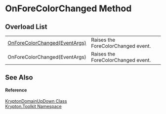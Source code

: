 # OnForeColorChanged Method


## Overload List
<table>
<tr>
<td><a href="b3efcd9e-0240-9205-242d-f85c8f25c2eb.md">OnForeColorChanged(EventArgs)</a></td>
<td>Raises the ForeColorChanged event.</td></tr>
<tr>
<td>OnForeColorChanged(EventArgs)</td>
<td>Raises the ForeColorChanged event.</td></tr>
</table>

## See Also


#### Reference
<a href="24aa0fe5-0782-ad49-0c73-9b2c5b1d2796.md">KryptonDomainUpDown Class</a>  
<a href="79d2eac2-21f4-54ff-7552-b20c33c30600.md">Krypton.Toolkit Namespace</a>  
